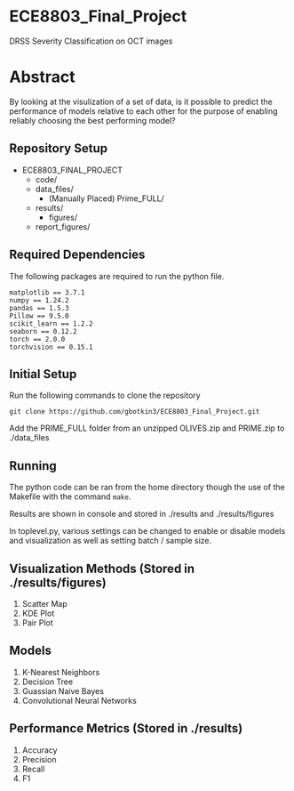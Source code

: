 # ECE8803_Final_Project
DRSS Severity Classification on OCT images

# Abstract

By looking at the visulization of a set of data, is it possible to predict the performance of models relative to each other for the purpose of enabling reliably choosing the best performing model?

## Repository Setup

- ECE8803_FINAL_PROJECT
  - code/
  - data_files/
    - (Manually Placed) Prime_FULL/
  - results/
    - figures/ 
  - report_figures/

## Required Dependencies

The following packages are required to run the python file.

```
matplotlib == 3.7.1
numpy == 1.24.2
pandas == 1.5.3
Pillow == 9.5.0
scikit_learn == 1.2.2
seaborn == 0.12.2
torch == 2.0.0
torchvision == 0.15.1
```

## Initial Setup

Run the following commands to clone the repository

```
git clone https://github.com/gbotkin3/ECE8803_Final_Project.git
```

Add the PRIME_FULL folder from an unzipped OLIVES.zip and PRIME.zip to ./data_files

## Running

The python code can be ran from the home directory though the use of the Makefile with the command ```make```.

Results are shown in console and stored in ./results and ./results/figures

In toplevel.py, various settings can be changed to enable or disable models and visualization as well as setting batch / sample size.

## Visualization Methods (Stored in ./results/figures)

  1. Scatter Map
  2. KDE Plot
  2. Pair Plot

## Models 

  1. K-Nearest Neighbors
  2. Decision Tree
  3. Guassian Naive Bayes 
  4. Convolutional Neural Networks

## Performance Metrics (Stored in ./results)

  1. Accuracy
  2. Precision
  3. Recall
  4. F1

